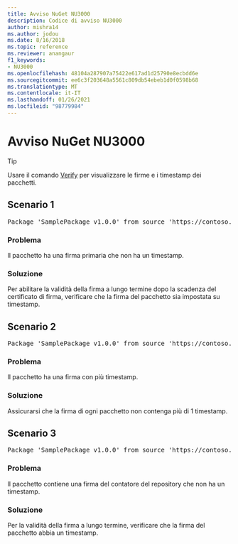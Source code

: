 ```yaml
---
title: Avviso NuGet NU3000
description: Codice di avviso NU3000
author: mishra14
ms.author: jodou
ms.date: 8/16/2018
ms.topic: reference
ms.reviewer: anangaur
f1_keywords:
- NU3000
ms.openlocfilehash: 48104a287907a75422e617ad1d25790e8ecbdd6e
ms.sourcegitcommit: ee6c3f203648a5561c809db54ebeb1d0f0598b68
ms.translationtype: MT
ms.contentlocale: it-IT
ms.lasthandoff: 01/26/2021
ms.locfileid: "98779984"
---
```

# <a name="nuget-warning-nu3000"></a>Avviso NuGet NU3000

> [!Tip]
> Usare il comando [Verify](../cli-reference/cli-ref-verify.md) per visualizzare le firme e i timestamp dei pacchetti.

## <a name="scenario-1"></a>Scenario 1

<pre>Package 'SamplePackage v1.0.0' from source 'https://contoso.com/index.json': The primary signature does not have a timestamp.</pre>

### <a name="issue"></a>Problema

Il pacchetto ha una firma primaria che non ha un timestamp.


### <a name="solution"></a>Soluzione

Per abilitare la validità della firma a lungo termine dopo la scadenza del certificato di firma, verificare che la firma del pacchetto sia impostata su timestamp.



## <a name="scenario-2"></a>Scenario 2

<pre>Package 'SamplePackage v1.0.0' from source 'https://contoso.com/index.json': Multiple timestamps are not accepted.</pre>

### <a name="issue"></a>Problema

Il pacchetto ha una firma con più timestamp.


### <a name="solution"></a>Soluzione

Assicurarsi che la firma di ogni pacchetto non contenga più di 1 timestamp.



## <a name="scenario-3"></a>Scenario 3

<pre>Package 'SamplePackage v1.0.0' from source 'https://contoso.com/index.json': The repository countersignature does not have a timestamp.</pre>

### <a name="issue"></a>Problema

Il pacchetto contiene una firma del contatore del repository che non ha un timestamp.


### <a name="solution"></a>Soluzione

Per la validità della firma a lungo termine, verificare che la firma del pacchetto abbia un timestamp.


